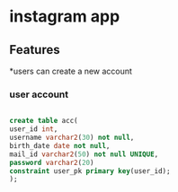 # instagram app

## Features
*users can create a new account 

### user account

``` sql

create table acc(
user_id int,
username varchar2(30) not null,
birth_date date not null,
mail_id varchar2(50) not null UNIQUE,
password varchar2(20)
constraint user_pk primary key(user_id);
);
 ```


